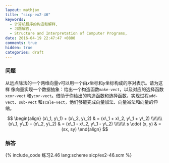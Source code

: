 ```yaml
---
layout: mathjax
title: "sicp-ex2-46"
keywords:
  - 计算机程序的构造和解释,
  - 习题解答,
  - Structure and Interpretation of Computer Programs,
date: 2016-04-19 22:47:47 +0800
comments: true
hidden: true
categories: draft
---
```


### 问题

从远点除法的一个两维向量$v$可以用一个由$x$坐标和$y$坐标构成的序对表示。请为这样
像向量实现一个数据抽象：给出一个构造函数`make-vect`，以及对应的选择函数`xcor-vect`
和`ycor-vect`。借助于你给出的构造函数和选择函数，实现过程`add-vect`、`sub-vect`
和`scale-vect`，他们够能完成向量加法、向量减法和向量的伸缩。

$$
\begin{align}
(x\_1, y\_1) + (x\_2, y\_2) & = (x\_1 + x\_2, y\_1 + y\_2) \\\\\\\\
(x\_1, y\_1) - (x\_2, y\_2) & = (x\_1 - x\_2, y\_1 - y\_2) \\\\\\\\
s \cdot (x, y) & = (sx, sy)
\end{align}
$$

### 解答

{% include_code 练习2.46 lang:scheme sicp/ex2-46.scm %}
